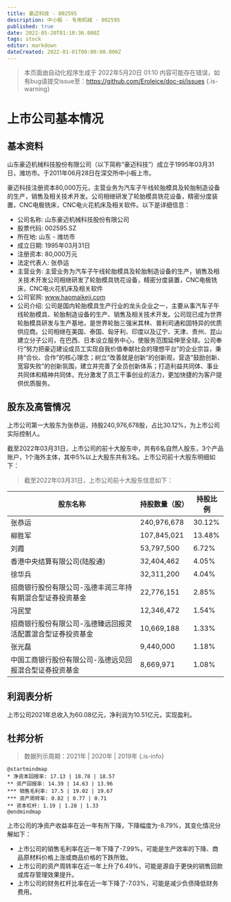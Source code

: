 ```yaml
---
title: 豪迈科技 - 002595
description: 中小板 - 专用机械 - 002595
published: true
date: 2022-05-20T01:10:36.000Z
tags: stock
editor: markdown
dateCreated: 2022-01-01T00:00:00.000Z
---
```


> 本页面由自动化程序生成于 2022年5月20日 01:10
> 内容可能存在错误，如有bug请提交issue至：https://github.com/Eroleice/doc-pi/issues
{.is-warning}

# 上市公司基本情况

## 基本资料

山东豪迈机械科技股份有限公司（以下简称“豪迈科技”）成立于1995年03月31日，潍坊市。于2011年06月28日在深交所中小板上市。

豪迈科技注册资本80,000万元，主营业务为汽车子午线轮胎模具及轮胎制造设备的生产，销售及相关技术开发。公司相继研发了轮胎模具铣花设备，精密分度装置，CNC电极铣床，CNC电火花机床及相关软件。以下是详细信息：

- 公司名称: 山东豪迈机械科技股份有限公司
- 股票代码: 002595.SZ
- 所在地: 山东 - 潍坊市
- 成立日期: 1995年03月31日
- 注册资本: 80,000万元
- 法定代表人: 张恭运
- 主营业务: 主营业务为汽车子午线轮胎模具及轮胎制造设备的生产，销售及相关技术开发公司相继研发了轮胎模具铣花设备，精密分度装置，CNC电极铣床，CNC电火花机床及相关软件
- 公司官网: www.haomaikeji.com
- 公司介绍: 公司是国内轮胎模具生产行业的龙头企业之一，主要从事汽车子午线轮胎模具、轮胎制造设备的生产、销售及相关技术开发。公司现已成为世界轮胎模具研发与生产基地，是世界轮胎三强米其林、普利司通和固特异的优质供应商。公司相继在美国、泰国、匈牙利、印度以及辽宁、天津、贵州、昆山建立分子公司，在巴西、日本设立服务中心，使服务范围延伸至全球。公司奉行“努力把豪迈建设成员工实现自我价值奉献社会的理想平台”的企业宗旨，秉持“合伙、合作”的核心理念；树立“改善就是创新”的创新观，营造“鼓励创新、宽容失败”的创新氛围，建立并完善了全员创新体系；打造利益共同体、事业共同体和精神共同体，充分激发了员工干事创业的活力，更加快捷的为客户提供优质服务。


## 股东及高管情况

上市公司第一大股东为张恭运，持股240,976,678股，占比30.12%，为上市公司实际控制人。

截至2022年03月31日，上市公司的前十大股东中，共有6名自然人股东，3个产品账户，1个海外主体，其中5%以上大股东共有3名。上市公司前十大股东明细如下：

> 截至2022年03月31日，上市公司前十大股东信息如下：

| 股东名称 | 持股数量（股） | 持股比例 |
| --- | --- | --- |
| 张恭运 | 240,976,678 | 30.12% |
| 柳胜军 | 107,845,021 | 13.48% |
| 刘霞 | 53,797,500 | 6.72% |
| 香港中央结算有限公司(陆股通) | 32,404,462 | 4.05% |
| 徐华兵 | 32,311,200 | 4.04% |
| 招商银行股份有限公司-泓德丰润三年持有期混合型证券投资基金 | 22,776,151 | 2.85% |
| 冯民堂 | 12,346,472 | 1.54% |
| 招商银行股份有限公司-泓德臻远回报灵活配置混合型证券投资基金 | 10,669,188 | 1.33% |
| 张光磊 | 9,440,000 | 1.18% |
| 中国工商银行股份有限公司-泓德远见回报混合型证券投资基金 | 8,669,971 | 1.08% |




## 利润表分析

上市公司2021年总收入为60.08亿元，净利润为10.51亿元，实现盈利。

## 杜邦分析

> 数据列示周期：2021年 | 2020年 | 2019年
{.is-info}

```plantuml
@startmindmap
* 净资本回报率: 17.13 | 18.78 | 18.57
** 资产回报率: 14.39 | 14.63 | 13.96
*** 销售毛利率: 17.5 | 19.02 | 19.67
*** 资产周转率: 0.82 | 0.77 | 0.71
** 资本杠杆: 1.19 | 1.28 | 1.33
@endmindmap
```

上市公司的净资产收益率在近一年有所下降，下降幅度为-8.79%，其变化情况分解如下：
- 上市公司的销售毛利率在近一年下降了-7.99%，可能是生产效率的下降、商品原材料价格上涨或商品价格的下跌所致。
- 上市公司的资产周转率在近一年上升了6.49%，可能是源自于更快的销售回款或库存管理效果提升。
- 上市公司的财务杠杆比率在近一年下降了-7.03%，可能是减少负债降低财务费用。

